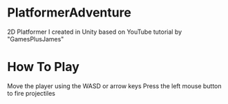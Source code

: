 # PlatformerAdventure
2D Platformer I created in Unity based on YouTube tutorial by "GamesPlusJames"

# How To Play
Move the player using the WASD or arrow keys
Press the left mouse button to fire projectiles
